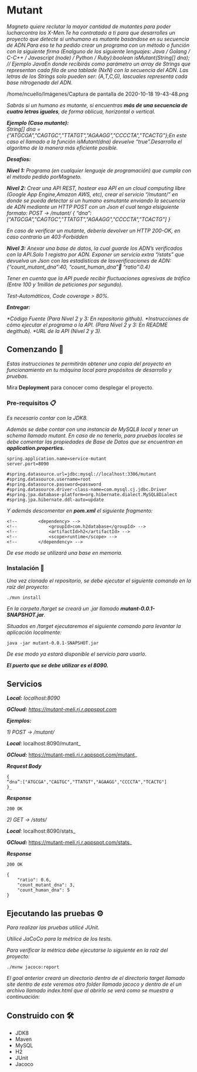 # Mutant

_Magneto quiere reclutar la mayor cantidad de mutantes para poder lucharcontra los X-Men.Te ha contratado a ti para que desarrolles un proyecto que detecte si unhumano es mutante basándose en su secuencia de ADN.Para eso te ha pedido crear un programa con un método o función con la siguiente firma (Enalguno de los siguiente lenguajes: Java / Golang / C-C++ / Javascript (node) / Python / Ruby):boolean isMutant(String[] dna);   // Ejemplo JavaEn donde recibirás como parámetro un array de Strings que representan cada fila de una tablade (NxN) con la secuencia del ADN. Las letras de los Strings solo pueden ser: (A,T,C,G), lascuales representa cada base nitrogenada del ADN._

/home/ncuello/Imágenes/Captura de pantalla de 2020-10-18 19-43-48.png

_Sabrás si un humano es mutante, si encuentras **más de una secuencia de cuatro letras iguales**, de forma oblicua, horizontal o vertical._

_**Ejemplo (Caso mutante):**  
String[] dna = {"ATGCGA","CAGTGC","TTATGT","AGAAGG","CCCCTA","TCACTG"};En este caso el llamado a la función isMutant(dna) devuelve “true”.Desarrolla el algoritmo de la manera más eficiente posible._

_**Desafíos:**_

_**Nivel 1:**
Programa (en cualquier lenguaje de programación) que cumpla con el método pedido porMagneto._

_**Nivel 2:**
Crear una API REST, hostear esa API en un cloud computing libre (Google App Engine,Amazon AWS, etc), crear el servicio “/mutant/” en donde se pueda detectar si un humano esmutante enviando la secuencia de ADN mediante un HTTP POST con un Json el cual tenga elsiguiente formato:
POST → /mutant/
{
“dna”:["ATGCGA","CAGTGC","TTATGT","AGAAGG","CCCCTA","TCACTG"]
}_

_En caso de verificar un mutante, debería devolver un HTTP 200-OK, en caso contrario un 403-Forbidden_

_**Nivel 3:**
Anexar una base de datos, la cual guarde los ADN’s verificados con la API.Solo 1 registro por ADN.
Exponer un servicio extra “/stats” que devuelva un Json con las estadísticas de lasverificaciones de ADN: {“count_mutant_dna”:40, “count_human_dna”:100: “ratio”:0.4}_

_Tener en cuenta que la API puede recibir fluctuaciones agresivas de tráfico (Entre 100 y 1millón de peticiones por segundo)._

_Test-Automáticos, Code coverage > 80%._

_**Entregar:**_

_*Código Fuente (Para Nivel 2 y 3: En repositorio github)._
_*Instrucciones de cómo ejecutar el programa o la API. (Para Nivel 2 y 3: En README degithub)._
_*URL de la API (Nivel 2 y 3)._

## Comenzando 🚀

_Estas instrucciones te permitirán obtener una copia del proyecto en funcionamiento en tu máquina local para propósitos de desarrollo y pruebas._

Mira **Deployment** para conocer como desplegar el proyecto.


### Pre-requisitos 📋

_Es necesario contar con la JDK8._

_Además se debe contar con una instancia de MySQL8 local y tener un schema llamado mutant.
En caso de no tenerlo, para pruebas locales se debe comentar las propiedades de Base de Datos que se encuentran en **application.properties.**_

```
spring.application.name=service-mutant
server.port=8090

#spring.datasource.url=jdbc:mysql://localhost:3306/mutant
#spring.datasource.username=root
#spring.datasource.password=password
#spring.datasource.driver-class-name=com.mysql.cj.jdbc.Driver
#spring.jpa.database-platform=org.hibernate.dialect.MySQL8Dialect
#spring.jpa.hibernate.ddl-auto=update
```

_Y además descomentar en **pom.xml** el siguiente fragmento:_


```
<!-- 		<dependency> -->
<!-- 			<groupId>com.h2database</groupId> -->
<!-- 			<artifactId>h2</artifactId> -->
<!-- 			<scope>runtime</scope> -->
<!-- 		</dependency> -->
```

_De ese modo se utilizará una base en memoria._


### Instalación 🔧

_Una vez clonado el repositorio, se debe ejecutar el siguiente comando en la raíz del proyecto:_

```
./mvn install
```

_En la carpeta /target se creará un .jar llamado **mutant-0.0.1-SNAPSHOT.jar**._

_Situados en /target ejecutaremos el siguiente comando para levantar la aplicación localmente:_

```
java -jar mutant-0.0.1-SNAPSHOT.jar
```

_De ese modo ya estará disponible el servicio para usarlo._

_**El puerto que se debe utilizar es el 8090.**_

## Servicios

_**Local:** localhost:8090_

_**GCloud:** https://mutant-meli.rj.r.appspot.com_

_**Ejemplos:**_

_1) POST → /mutant/_

_**Local**:_ localhost:8090/mutant_

_**GCloud:**_ https://mutant-meli.rj.r.appspot.com/mutant_

_**Request Body**_
```
{
“dna”:["ATGCGA","CAGTGC","TTATGT","AGAAGG","CCCCTA","TCACTG"]
}_
```

_**Response**_
```
200 OK
```


_2) GET → /stats/_

_**Local**:_ localhost:8090/stats_

_**GCloud:**_ https://mutant-meli.rj.r.appspot.com/stats_

_**Response**_
```
200 OK

{
    "ratio": 0.6,
    "count_mutant_dna": 3,
    "count_human_dna": 5
}
```


## Ejecutando las pruebas ⚙️

_Para realizar las pruebas utilicé JUnit._

_Utilicé JaCoCo para la métrica de los tests._

_Para verificar la métrica debe ejecutarse lo siguiente en la raíz del proyecto:_

```
./mvnw jacoco:report
```

_El goal anterior creará un directorio dentro de el directorio target llamado site dentro de este veremos otro folder llamado jacoco y dentro de el un archivo llamado index.html que al abrirlo se verá como se muestra a continuación:_



## Construido con 🛠️

* JDK8
* Maven
* MySQL
* H2
* JUnit
* Jacoco
